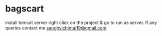 # bagscart
install tomcat server right click on the project &amp; go to run as server. If any queries contact me sanghvichintal19@gmail.com

